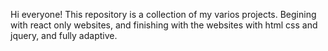 Hi everyone!
This repository is a collection of my varios projects.
Begining with react only websites, and finishing with the websites with html css and jquery, and fully adaptive.
